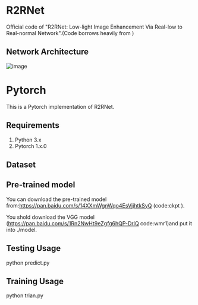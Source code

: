 # R2RNet
Official code of "R2RNet: Low-light Image Enhancement Via Real-low to Real-normal Network".(Code borrows heavily from )
## Network Architecture
![image](https://user-images.githubusercontent.com/86350392/123072534-382ae080-d448-11eb-856c-8086578a308e.png)
# Pytorch
This is a Pytorch implementation of R2RNet.
## Requirements
1. Python 3.x 
2. Pytorch 1.x.0
## Dataset

## Pre-trained model
You can download the pre-trained model from:https://pan.baidu.com/s/14XXmWgnWqo4EsVjjhtkSyQ (code:ckpt ).

You shold download the VGG model (https://pan.baidu.com/s/1Rn2NwHt9eZgfg6hQP-DrlQ code:wmr1)and put it into ./model.
## Testing Usage
python predict.py
## Training Usage
python trian.py
